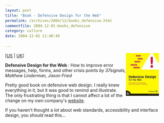 ```yaml
---
layout: post
title: "Book - Defensive Design for the Web"
permalink: /archives/2004/12/books_defensive.html
commentfile: 2004-12-01-books_defensive
category: culture
date: 2004-12-01 11:48:49

---
```


<img alt="37signals's Defensive Design for the Web" src="/assets/images/073571410X.02._SCMZZZZZZZ_.jpg" width="108" height="140" border="0" class="img_plain" align="right" />

\[<a href="/assets/images/104-3081487-1066303" target="_blank">US</a> | <a href="/assets/images/026-3136268-1228467" target="_blank">UK</a>\]

**Defensive Design for the Web** : How to improve error messages, help, forms, and other crisis points
*by 37signals, Matthew Linderman, Jason Fried*

Pretty good book on defensive web design. I really knew everything in it, but it was good to remind and illustrate. The only frustrating thing is that I cannot affect a lot of the change on my own company's [website](http://europe.gartner.com).

If you haven't thought a *lot* about web standards, accessibility and interface design, you *should* read this...
